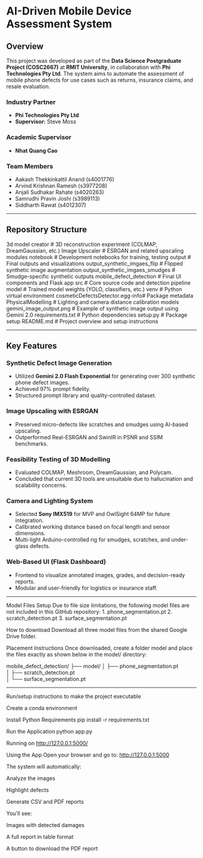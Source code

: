 # AI-Driven Mobile Device Assessment System

## Overview

This project was developed as part of the **Data Science Postgraduate Project (COSC2667)** at **RMIT University**, in collaboration with **Phi Technologies Pty Ltd**. The system aims to automate the assessment of mobile phone defects for use cases such as returns, insurance claims, and resale evaluation.

### Industry Partner
- **Phi Technologies Pty Ltd**
- **Supervisor:** Steve Moss

### Academic Supervisor
- **Nhat Quang Cao**

### Team Members
- Aakash Thekkinkattil Anand (s4001776)  
- Arvind Krishnan Ramesh (s3977208)  
- Anjali Sudhakar Rahate (s4020263)  
- Samrudhi Pravin Joshi (s3989113)  
- Siddharth Rawat (s4012307)  

---

## Repository Structure

3d model creator # 3D reconstruction experiment (COLMAP, DreamGaussian, etc.)
Image Upscaler # ESRGAN and related upscaling modules
notebook # Development notebooks for training, testing
output # Final outputs and visualizations
output_synthetic_imgaes_flip # Flipped synthetic image augmentation
output_synthetic_imgaes_smudges # Smudge-specific synthetic outputs
mobile_defect_detection # Final UI components and Flask app
src # Core source code and detection pipeline
model # Trained model weights (YOLO, classifiers, etc.)
venv # Python virtual environment
cosmeticDefectsDetector.egg-info# Package metadata
PhysicalModelling # Lighting and camera distance calibration models
gemini_image_output.png # Example of synthetic image output using Gemini 2.0
requirements.txt # Python dependencies
setup.py # Package setup
README.md # Project overview and setup instructions



---

## Key Features

### Synthetic Defect Image Generation
- Utilized **Gemini 2.0 Flash Exponential** for generating over 300 synthetic phone defect images.
- Achieved 97% prompt fidelity.
- Structured prompt library and quality-controlled dataset.

### Image Upscaling with ESRGAN
- Preserved micro-defects like scratches and smudges using AI-based upscaling.
- Outperformed Real-ESRGAN and SwinIR in PSNR and SSIM benchmarks.

### Feasibility Testing of 3D Modelling
- Evaluated COLMAP, Meshroom, DreamGaussian, and Polycam.
- Concluded that current 3D tools are unsuitable due to hallucination and scalability concerns.

### Camera and Lighting System
- Selected **Sony IMX519** for MVP and OwlSight 64MP for future integration.
- Calibrated working distance based on focal length and sensor dimensions.
- Multi-light Arduino-controlled rig for smudges, scratches, and under-glass defects.

### Web-Based UI (Flask Dashboard)
- Frontend to visualize annotated images, grades, and decision-ready reports.
- Modular and user-friendly for logistics or insurance staff.

---

Model Files Setup
Due to file size limitations, the following model files are not included in this GitHub repository:
1.⁠ ⁠phone_segmentation.pt 
2.⁠ ⁠scratch_detection.pt 
3.⁠ ⁠surface_segmentation.pt 


How to download
Download all three model files from the shared Google Drive folder.

Placement Instructions
Once downloaded, create a folder model and place the files exactly as shown below in the model/ directory:

mobile_defect_detection/
├── model/
│   ├── phone_segmentation.pt      
│   ├── scratch_detection.pt      
│   └── surface_segmentation.pt


---

Run/setup instructions to make the project executable

Create a conda environment

Install Python Requirements
pip install -r requirements.txt

 Run the Application
python app.py


Running on http://127.0.0.1:5000/



Using the App
Open your browser and go to: http://127.0.0.1:5000

The system will automatically:

Analyze the images

Highlight defects

Generate CSV and PDF reports

You'll see:

Images with detected damages

A full report in table format

A button to download the PDF report
